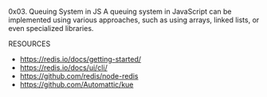 0x03. Queuing System in JS
A queuing system in JavaScript can be implemented using various approaches, such as using arrays, linked lists, or even specialized libraries.

RESOURCES
* https://redis.io/docs/getting-started/
* https://redis.io/docs/ui/cli/
* https://github.com/redis/node-redis
* https://github.com/Automattic/kue
